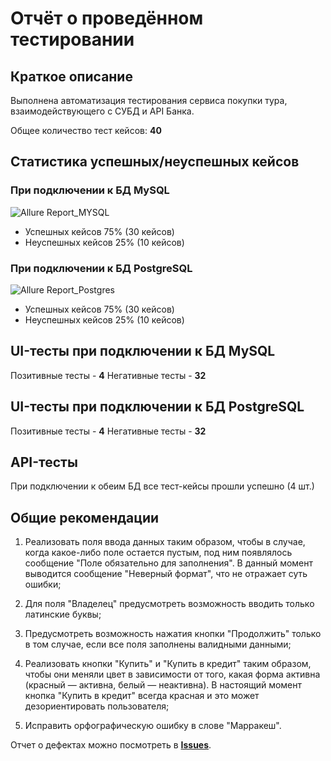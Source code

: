 # Отчёт о проведённом тестировании

## Краткое описание

Выполнена автоматизация тестирования сервиса покупки тура, взаимодействующего с СУБД и API Банка.

Общее количество тест кейсов: **40**

## Статистика успешных/неуспешных кейсов
### При подключении к БД MySQL
![Allure Report_MYSQL ](https://github.com/SweetLana1979/qa-diploma/assets/133034455/038f131b-2185-4067-aa28-b9a6b0d68660)



- Успешных кейсов 75% (30 кейсов)
- Неуспешных кейсов 25% (10 кейсов)

### При подключении к БД PostgreSQL
![Allure Report_Postgres ](https://github.com/SweetLana1979/qa-diploma/assets/133034455/8aff9970-bf59-4cf8-8db2-8e5a2cfbf3c3)



- Успешных кейсов 75% (30 кейсов)
- Неуспешных кейсов 25% (10 кейсов)

## UI-тесты при подключении к БД MySQL
Позитивные тесты - **4**
Негативные тесты - **32**

## UI-тесты при подключении к БД PostgreSQL
Позитивные тесты - **4**
Негативные тесты - **32**

## API-тесты
При подключении к обеим БД все тест-кейсы прошли успешно (4 шт.)

## Общие рекомендации

1.	Реализовать поля ввода данных таким образом, чтобы в случае, когда какое-либо поле остается пустым, под ним появлялось сообщение "Поле обязательно для заполнения". В данный момент выводится  сообщение "Неверный формат", что не отражает суть ошибки;

2.	Для поля "Владелец" предусмотреть возможность вводить только латинские буквы;

3.	Предусмотреть возможность нажатия кнопки "Продолжить" только в том случае, если все поля заполнены валидными данными;

4.	Реализовать кнопки "Купить" и "Купить в кредит" таким образом, чтобы они меняли цвет в зависимости от того, какая форма активна (красный — активна, белый — неактивна). В настоящий момент кнопка "Купить в кредит" всегда красная и это может дезориентировать пользователя; 

5.	Исправить орфографическую ошибку в слове "Марракеш".

Отчет о дефектах можно посмотреть в [**Issues**](https://github.com/SweetLana1979/qa-diploma/issues).
